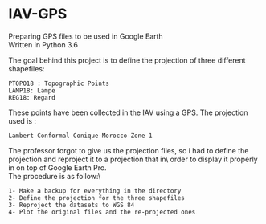 # IAV-GPS
Preparing GPS files to be used in Google Earth\
Written in Python 3.6

The goal behind this project is to define the projection of three different shapefiles:
    
	PTOPO18 : Topographic Points
    LAMP18: Lampe
    REG18: Regard
	
These points have been collected in the IAV using a GPS. The projection used is :
    
	Lambert Conformal Conique-Morocco Zone 1

The professor forgot to give us the projection files, so i had to define the projection and reproject it to a projection that in\ order to display it properly in on top of Google Earth Pro.\
The procedure is as follow:\

    1- Make a backup for everything in the directory
    2- Define the projection for the three shapefiles
    3- Reproject the datasets to WGS 84
    4- Plot the original files and the re-projected ones
